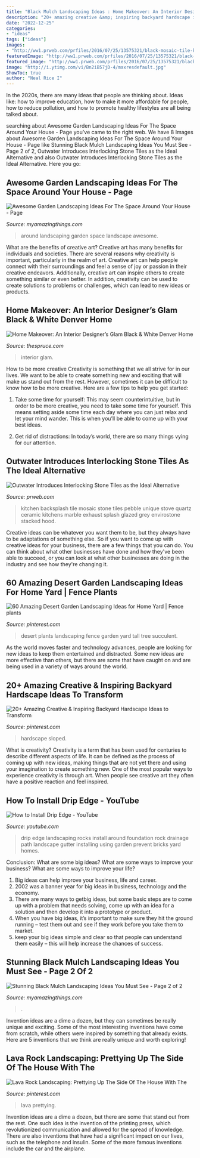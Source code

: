 ```yaml
---
title: "Black Mulch Landscaping Ideas : Home Makeover: An Interior Designer’s Glam Black &amp; White Denver Home"
description: "20+ amazing creative &amp; inspiring backyard hardscape ideas to transform"
date: "2022-12-25"
categories:
- "ideas"
tags: ["ideas"]
images:
- "http://ww1.prweb.com/prfiles/2016/07/25/13575321/black-mosaic-tile-kitchen-backsplash_copy.jpg"
featuredImage: "http://ww1.prweb.com/prfiles/2016/07/25/13575321/black-mosaic-tile-kitchen-backsplash_copy.jpg"
featured_image: "http://ww1.prweb.com/prfiles/2016/07/25/13575321/black-mosaic-tile-kitchen-backsplash_copy.jpg"
image: "http://i.ytimg.com/vi/Bn2iB57jD-4/maxresdefault.jpg"
ShowToc: true
author: "Neal Rice I"
---
```



In the 2020s, there are many ideas that people are thinking about. Ideas like: how to improve education, how to make it more affordable for people, how to reduce pollution, and how to promote healthy lifestyles are all being talked about.

	

		
searching about Awesome Garden Landscaping Ideas For The Space Around Your House - Page you've came to the right web. We have 8 Images about Awesome Garden Landscaping Ideas For The Space Around Your House - Page like Stunning Black Mulch Landscaping Ideas You Must See - Page 2 of 2, Outwater Introduces Interlocking Stone Tiles as the Ideal Alternative and also Outwater Introduces Interlocking Stone Tiles as the Ideal Alternative. Here you go:
		
    
## Awesome Garden Landscaping Ideas For The Space Around Your House - Page

<img loading=lazy src="http://myamazingthings.com/wp-content/uploads/2017/08/landscape-8.jpg" onerror="this.onerror=null;this.src='https://tse3.mm.bing.net/th?id=OIP.Dsg24mlNvMOPWz5Haku_sAHaFi&amp;pid=15.1';" alt="Awesome Garden Landscaping Ideas For The Space Around Your House - Page">

_Source: myamazingthings.com_

>around landscaping garden space landscape awesome. 

	

What are the benefits of creative art?
Creative art has many benefits for individuals and societies. There are several reasons why creativity is important, particularly in the realm of art. Creative art can help people connect with their surroundings and feel a sense of joy or passion in their creative endeavors. Additionally, creative art can inspire others to create something similar or even better. In addition, creativity can be used to create solutions to problems or challenges, which can lead to new ideas or products.

    
## Home Makeover: An Interior Designer’s Glam Black &amp; White Denver Home

<img loading=lazy src="https://www.thespruce.com/thmb/X1hn_x3qZgdBYRZOjg-y9yxnuvE=/1988x3000/filters:fill(auto,1)/Interior_Design_4-5930690f5f9b589eb45b47b6.jpg" onerror="this.onerror=null;this.src='https://tse1.mm.bing.net/th?id=OIP.LzBXVwG6IAS8JDdI9z8bYwHaLL&amp;pid=15.1';" alt="Home Makeover: An Interior Designer’s Glam Black &amp; White Denver Home">

_Source: thespruce.com_

>interior glam. 

	

How to be more creative
Creativity is something that we all strive for in our lives. We want to be able to create something new and exciting that will make us stand out from the rest. However, sometimes it can be difficult to know how to be more creative. Here are a few tips to help you get started:
1. Take some time for yourself: This may seem counterintuitive, but in order to be more creative, you need to take some time for yourself. This means setting aside some time each day where you can just relax and let your mind wander. This is when you’ll be able to come up with your best ideas.

2. Get rid of distractions: In today’s world, there are so many things vying for our attention.

    
## Outwater Introduces Interlocking Stone Tiles As The Ideal Alternative

<img loading=lazy src="http://ww1.prweb.com/prfiles/2016/07/25/13575321/black-mosaic-tile-kitchen-backsplash_copy.jpg" onerror="this.onerror=null;this.src='https://tse3.mm.bing.net/th?id=OIP.ALJZ3kVU9qUTXti_J9O_AgHaGf&amp;pid=15.1';" alt="Outwater Introduces Interlocking Stone Tiles as the Ideal Alternative">

_Source: prweb.com_

>kitchen backsplash tile mosaic stone tiles pebble unique stove quartz ceramic kitchens marble exhaust splash glazed grey envirostone stacked hood. 

	

Creative ideas can be whatever you want them to be, but they always have to be adaptations of something else. So if you want to come up with creative ideas for your business, there are a few things that you can do. You can think about what other businesses have done and how they've been able to succeed, or you can look at what other businesses are doing in the industry and see how they're changing it.

    
## 60 Amazing Desert Garden Landscaping Ideas For Home Yard | Fence Plants

<img loading=lazy src="https://i.pinimg.com/736x/78/d4/ea/78d4ea57c3300f364eb885385b753394.jpg" onerror="this.onerror=null;this.src='https://tse3.mm.bing.net/th?id=OIP.TxKVM7DdB2lJlaVmk0dOcAHaJ3&amp;pid=15.1';" alt="60 Amazing Desert Garden Landscaping Ideas for Home Yard | Fence plants">

_Source: pinterest.com_

>desert plants landscaping fence garden yard tall tree succulent. 

	

As the world moves faster and technology advances, people are looking for new ideas to keep them entertained and distracted. Some new ideas are more effective than others, but there are some that have caught on and are being used in a variety of ways around the world.

    
## 20+ Amazing Creative &amp; Inspiring Backyard Hardscape Ideas To Transform

<img loading=lazy src="https://i.pinimg.com/736x/6e/d2/01/6ed201ddbe7f5b9878376fc9b6003e68.jpg" onerror="this.onerror=null;this.src='https://tse1.mm.bing.net/th?id=OIP.lqzLK-ipHSFQPaZzeneqlwHaK8&amp;pid=15.1';" alt="20+ Amazing Creative &amp; Inspiring Backyard Hardscape Ideas to Transform">

_Source: pinterest.com_

>hardscape sloped. 

	

What is creativity?
Creativity is a term that has been used for centuries to describe different aspects of life. It can be defined as the process of coming up with new ideas, making things that are not yet there and using your imagination to create something new. One of the most popular ways to experience creativity is through art. When people see creative art they often have a positive reaction and feel inspired.

    
## How To Install Drip Edge - YouTube

<img loading=lazy src="http://i.ytimg.com/vi/Bn2iB57jD-4/maxresdefault.jpg" onerror="this.onerror=null;this.src='https://tse2.mm.bing.net/th?id=OIP.TULkwzJ2C8VXTLbiZt50-gHaEK&amp;pid=15.1';" alt="How to Install Drip Edge - YouTube">

_Source: youtube.com_

>drip edge landscaping rocks install around foundation rock drainage path landscape gutter installing using garden prevent bricks yard homes. 

	

Conclusion: What are some big ideas? What are some ways to improve your business? What are some ways to improve your life?
1. Big ideas can help improve your business, life and career.
2. 2002 was a banner year for big ideas in business, technology and the economy.
3. There are many ways to getbig ideas, but some basic steps are to come up with a problem that needs solving, come up with an idea for a solution and then develop it into a prototype or product.
4. When you have big ideas, it’s important to make sure they hit the ground running – test them out and see if they work before you take them to market.
5. keep your big ideas simple and clear so that people can understand them easily – this will help increase the chances of success.

    
## Stunning Black Mulch Landscaping Ideas You Must See - Page 2 Of 2

<img loading=lazy src="https://myamazingthings.com/wp-content/uploads/2017/05/black-mulch.jpg" onerror="this.onerror=null;this.src='https://tse4.mm.bing.net/th?id=OIP.iSVExEKaTxogXafVStve9wHaJ4&amp;pid=15.1';" alt="Stunning Black Mulch Landscaping Ideas You Must See - Page 2 of 2">

_Source: myamazingthings.com_

>. 

	

Invention ideas are a dime a dozen, but they can sometimes be really unique and exciting. Some of the most interesting inventions have come from scratch, while others were inspired by something that already exists. Here are 5 inventions that we think are really unique and worth exploring!

    
## Lava Rock Landscaping: Prettying Up The Side Of The House With The

<img loading=lazy src="https://i.pinimg.com/736x/18/6a/0c/186a0cdcc9cc62072e3954983d0f65a3.jpg" onerror="this.onerror=null;this.src='https://tse4.mm.bing.net/th?id=OIP.fBZcyLzjgUyi5xUMB92WxQHaJ3&amp;pid=15.1';" alt="Lava Rock Landscaping: Prettying Up The Side Of The House With The">

_Source: pinterest.com_

>lava prettying. 

	

Invention ideas are a dime a dozen, but there are some that stand out from the rest. One such idea is the invention of the printing press, which revolutionized communication and allowed for the spread of knowledge. There are also inventions that have had a significant impact on our lives, such as the telephone and insulin. Some of the more famous inventions include the car and the airplane.

